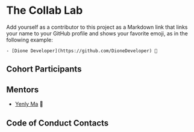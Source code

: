 # The Collab Lab

Add yourself as a contributor to this project as a Markdown link that links your name to your GitHub profile and shows your favorite emoji, as in the following example:

```
- [Dione Developer](https://github.com/DioneDeveloper) 💅
```

## Cohort Participants

## Mentors
- [Yenly Ma](https://github.com/yenly) 🍄

## Code of Conduct Contacts

